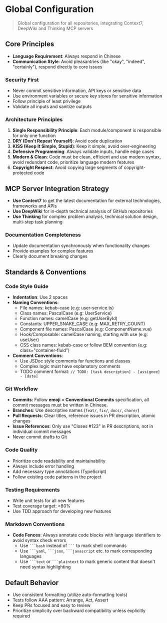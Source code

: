 # Global Configuration

> Global configuration for all repositories, integrating Context7, DeepWiki and Thinking MCP servers

## Core Principles

- **Language Requirement**: Always respond in Chinese
- **Communication Style**: Avoid pleasantries (like "okay", "indeed", "certainly"), respond directly to core issues

### Security First

- Never commit sensitive information, API keys or sensitive data
- Use environment variables or secure key stores for sensitive information
- Follow principle of least privilege
- Validate all inputs and sanitize outputs

### Architecture Principles

1. **Single Responsibility Principle**: Each module/component is responsible for only one function
2. **DRY (Don't Repeat Yourself)**: Avoid code duplication
3. **KISS (Keep It Simple, Stupid)**: Keep it simple, avoid over-engineering
4. **Defensive Programming**: Always validate inputs, handle edge cases
5. **Modern & Clean**: Code must be clean, efficient and use modern syntax, avoid redundant code, prioritize language modern features
6. **Copyright Respect**: Avoid copying large segments of copyright-protected code

## MCP Server Integration Strategy

- **Use Context7** to get the latest documentation for external technologies, frameworks and APIs
- **Use DeepWiki** for in-depth technical analysis of GitHub repositories
- **Use Thinking** for complex problem analysis, technical solution design, multi-step task planning

### Documentation Completeness

- Update documentation synchronously when functionality changes
- Provide examples for complex features
- Clearly document breaking changes

## Standards & Conventions

### Code Style Guide

- **Indentation**: Use 2 spaces
- **Naming Conventions**:
  - File names: kebab-case (e.g: user-service.ts)
  - Class names: PascalCase (e.g: UserService)
  - Function names: camelCase (e.g: getUserById)
  - Constants: UPPER_SNAKE_CASE (e.g: MAX_RETRY_COUNT)
  - Component file names: PascalCase (e.g: ComponentName.vue)
  - Hook/Composable: camelCase naming, starting with use (e.g: useUser)
  - CSS class names: kebab-case or follow BEM convention (e.g: class="container-fluid")
- **Comment Conventions**:
  - Use JSDoc style comments for functions and classes
  - Complex logic must have explanatory comments
  - TODO comment format: `// TODO: [task description] - [assignee] - [date]`

### Git Workflow

- **Commits**: Follow **emoji + Conventional Commits** specification, all commit messages must be written in Chinese.
- **Branches**: Use descriptive names (`feat/`, `fix/`, `docs/`, `chore/`)
- **Pull Requests**: Clear titles, reference issues in PR description, atomic changes
- **Issue References**: Only use "Closes #123" in PR descriptions, not in individual commit messages
- Never commit drafts to Git

### Code Quality

- Prioritize code readability and maintainability
- Always include error handling
- Add necessary type annotations (TypeScript)
- Follow existing code patterns in the project

### Testing Requirements

- Write unit tests for all new features
- Test coverage target: >80%
- Use TDD approach for developing new features

### Markdown Conventions

- **Code Fences**: Always annotate code blocks with language identifiers to avoid syntax check errors
  - Use ` ```bash ` instead of ` ``` ` to mark shell commands
  - Use ` ```yaml `, ` ```json `, ` ```javascript ` etc. to mark corresponding languages
  - Use ` ```text ` or ` ```plaintext ` to mark generic content that doesn't need syntax highlighting

## Default Behavior

- Use consistent formatting (utilize auto-formatting tools)
- Tests follow AAA pattern: Arrange, Act, Assert
- Keep PRs focused and easy to review
- Prioritize simplicity over backward compatibility unless explicitly required
